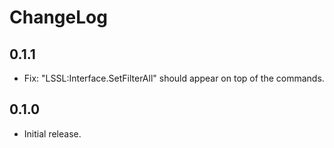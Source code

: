 # ChangeLog
## 0.1.1
- Fix: "LSSL:Interface.SetFilterAll" should appear on top of the commands.
## 0.1.0
- Initial release.

